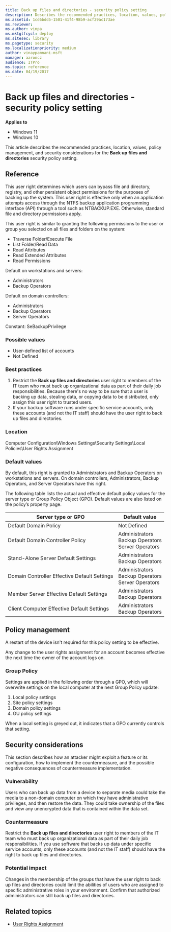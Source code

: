 ```yaml
---
title: Back up files and directories - security policy setting
description: Describes the recommended practices, location, values, policy management, and security considerations for the Back up files and directories security policy setting.
ms.assetid: 1cd6bdd5-1501-41f4-98b9-acf29ac173ae
ms.reviewer:
ms.author: vinpa
ms.mktglfcycl: deploy
ms.sitesec: library
ms.pagetype: security
ms.localizationpriority: medium
author: vinaypamnani-msft
manager: aaroncz
audience: ITPro
ms.topic: reference
ms.date: 04/19/2017
---
```


# Back up files and directories - security policy setting

**Applies to**
-   Windows 11
-   Windows 10

This article describes the recommended practices, location, values, policy management, and security considerations for the **Back up files and directories** security policy setting.

## Reference

This user right determines which users can bypass file and directory, registry, and other persistent object permissions for the purposes of backing up the system. This user right is effective only when an application attempts access through the NTFS backup application programming interface (API) through a tool such as NTBACKUP.EXE. Otherwise, standard file and directory permissions apply.

This user right is similar to granting the following permissions to the user or group you selected on all files and folders on the system:

-   Traverse Folder/Execute File
-   List Folder/Read Data
-   Read Attributes
-   Read Extended Attributes
-   Read Permissions

Default on workstations and servers:

-   Administrators
-   Backup Operators

Default on domain controllers:

-   Administrators
-   Backup Operators
-   Server Operators

Constant: SeBackupPrivilege

### Possible values

-   User-defined list of accounts
-   Not Defined

### Best practices

1.  Restrict the **Back up files and directories** user right to members of the IT team who must back up organizational data as part of their daily job responsibilities. Because there's no way to be sure that a user is backing up data, stealing data, or copying data to be distributed, only assign this user right to trusted users.
2.  If your backup software runs under specific service accounts, only these accounts (and not the IT staff) should have the user right to back up files and directories.

### Location

Computer Configuration\\Windows Settings\\Security Settings\\Local Policies\\User Rights Assignment

### Default values

By default, this right is granted to Administrators and Backup Operators on workstations and servers. On domain controllers, Administrators, Backup Operators, and Server Operators have this right.

The following table lists the actual and effective default policy values for the server type or Group Policy Object (GPO). Default values are also listed on the policy’s property page.

| Server type or GPO | Default value |
| - | - |
| Default Domain Policy | Not Defined |
| Default Domain Controller Policy | Administrators<br>Backup Operators<br>Server Operators|
| Stand-Alone Server Default Settings | Administrators<br>Backup Operators|
| Domain Controller Effective Default Settings | Administrators<br>Backup Operators<br>Server Operators|
| Member Server Effective Default Settings | Administrators<br>Backup Operators|
| Client Computer Effective Default Settings | Administrators<br>Backup Operators|

## Policy management

A restart of the device isn't required for this policy setting to be effective.

Any change to the user rights assignment for an account becomes effective the next time the owner of the account logs on.

### Group Policy

Settings are applied in the following order through a GPO, which will overwrite settings on the local computer at the next Group Policy update:

1.  Local policy settings
2.  Site policy settings
3.  Domain policy settings
4.  OU policy settings

When a local setting is greyed out, it indicates that a GPO currently controls that setting.

## Security considerations

This section describes how an attacker might exploit a feature or its configuration, how to implement the countermeasure, and the possible negative consequences of countermeasure implementation.

### Vulnerability

Users who can back up data from a device to separate media could take the media to a non-domain computer on which they have administrative privileges, and then restore the data. They could take ownership of the files and view any unencrypted data that is contained within the data set.

### Countermeasure

Restrict the **Back up files and directories** user right to members of the IT team who must back up organizational data as part of their daily job responsibilities. If you use software that backs up data under specific service accounts, only these accounts (and not the IT staff) should have the right to back up files and directories.

### Potential impact

Changes in the membership of the groups that have the user right to back up files and directories could limit the abilities of users who are assigned to specific administrative roles in your environment. Confirm that authorized administrators can still back up files and directories.

## Related topics

- [User Rights Assignment](user-rights-assignment.md)


